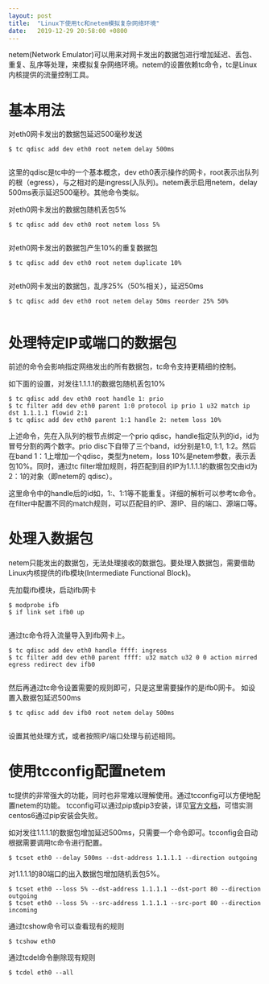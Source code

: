 ```yaml
---
layout: post
title:  "Linux下使用tc和netem模拟复杂网络环境"
date:   2019-12-29 20:58:00 +0800
---
```


netem(Network Emulator)可以用来对网卡发出的数据包进行增加延迟、丢包、重复、乱序等处理，来模拟复杂网络环境。netem的设置依赖tc命令，tc是Linux内核提供的流量控制工具。

# 基本用法

对eth0网卡发出的数据包延迟500毫秒发送

```
$ tc qdisc add dev eth0 root netem delay 500ms


```

这里的qdisc是tc中的一个基本概念，dev eth0表示操作的网卡，root表示出队列的根（egress），与之相对的是ingress(入队列)。netem表示启用netem，delay 500ms表示延迟500毫秒。其他命令类似。

对eth0网卡发出的数据包随机丢包5%

```
$ tc qdisc add dev eth0 root netem loss 5%


```

对eth0网卡发出的数据包产生10%的重复数据包

```
$ tc qdisc add dev eth0 root netem duplicate 10%


```

对eth0网卡发出的数据包，乱序25%（50%相关），延迟50ms

```
$ tc qdisc add dev eth0 root netem delay 50ms reorder 25% 50%


```

# 处理特定IP或端口的数据包

前述的命令会影响指定网络发出的所有数据包，tc命令支持更精细的控制。

如下面的设置，对发往1.1.1.1的数据包随机丢包10%

```
$ tc qdisc add dev eth0 root handle 1: prio
$ tc filter add dev eth0 parent 1:0 protocol ip prio 1 u32 match ip dst 1.1.1.1 flowid 2:1
$ tc qdisc add dev eth0 parent 1:1 handle 2: netem loss 10%

```

上述命令，先在入队列的根节点绑定一个prio qdisc，handle指定队列的id，id为冒号分割的两个数字。prio disc下自带了三个band，id分别是1:0, 1:1, 1:2。然后在band 1：1上增加一个qdisc，类型为netem，loss 10%是netem参数，表示丢包10%。同时，通过tc filter增加规则，将匹配到目的IP为1.1.1.1的数据包交由id为2：1的对象（即netem的 qdisc）。

这里命令中的handle后的id如，1:、1:1等不能重复。详细的解析可以参考tc命令。在filter中配置不同的match规则，可以匹配目的IP、源IP、目的端口、源端口等。

# 处理入数据包

netem只能发出的数据包，无法处理接收的数据包。要处理入数据包，需要借助Linux内核提供的ifb模块(Intermediate Functional Block)。

先加载ifb模块，启动ifb网卡

```
$ modprobe ifb
$ if link set ifb0 up


```

通过tc命令将入流量导入到ifb网卡上。

```
$ tc qdisc add dev eth0 handle ffff: ingress
$ tc filter add dev eth0 parent ffff: u32 match u32 0 0 action mirred egress redirect dev ifb0


```

然后再通过tc命令设置需要的规则即可，只是这里需要操作的是ifb0网卡。 如设置入数据包延迟500ms

```
$ tc qdisc add dev ifb0 root netem delay 500ms


```

设置其他处理方式，或者按照IP/端口处理与前述相同。

# 使用tcconfig配置netem

tc提供的非常强大的功能，同时也非常难以理解使用。通过tcconfig可以方便地配置netem的功能。 tcconfig可以通过pip或pip3安装，详见[官方文档](https://tcconfig.readthedocs.io/en/latest/)，可惜实测centos6通过pip安装会失败。

如对发往1.1.1.1的数据包增加延迟500ms，只需要一个命令即可。tcconfig会自动根据需要调用tc命令进行配置。

```
$ tcset eth0 --delay 500ms --dst-address 1.1.1.1 --direction outgoing 

```

对1.1.1.1的80端口的出入数据包增加随机丢包5%。

```
$ tcset eth0 --loss 5% --dst-address 1.1.1.1 --dst-port 80 --direction outgoing
$ tcset eth0 --loss 5% --src-address 1.1.1.1 --src-port 80 --direction incoming

```

通过tcshow命令可以查看现有的规则

```
$ tcshow eth0

```

通过tcdel命令删除现有规则

```
$ tcdel eth0 --all

```